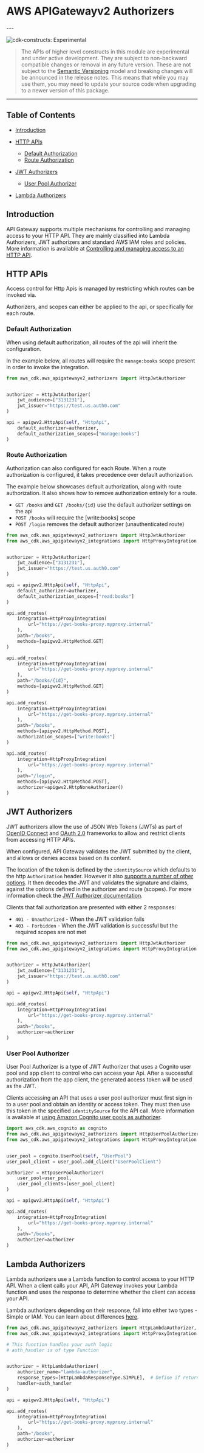 # AWS APIGatewayv2 Authorizers

<!--BEGIN STABILITY BANNER-->---


![cdk-constructs: Experimental](https://img.shields.io/badge/cdk--constructs-experimental-important.svg?style=for-the-badge)

> The APIs of higher level constructs in this module are experimental and under active development.
> They are subject to non-backward compatible changes or removal in any future version. These are
> not subject to the [Semantic Versioning](https://semver.org/) model and breaking changes will be
> announced in the release notes. This means that while you may use them, you may need to update
> your source code when upgrading to a newer version of this package.

---
<!--END STABILITY BANNER-->

## Table of Contents

* [Introduction](#introduction)
* [HTTP APIs](#http-apis)

  * [Default Authorization](#default-authorization)
  * [Route Authorization](#route-authorization)
* [JWT Authorizers](#jwt-authorizers)

  * [User Pool Authorizer](#user-pool-authorizer)
* [Lambda Authorizers](#lambda-authorizers)

## Introduction

API Gateway supports multiple mechanisms for controlling and managing access to your HTTP API. They are mainly
classified into Lambda Authorizers, JWT authorizers and standard AWS IAM roles and policies. More information is
available at [Controlling and managing access to an HTTP
API](https://docs.aws.amazon.com/apigateway/latest/developerguide/http-api-access-control.html).

## HTTP APIs

Access control for Http Apis is managed by restricting which routes can be invoked via.

Authorizers, and scopes can either be applied to the api, or specifically for each route.

### Default Authorization

When using default authorization, all routes of the api will inherit the configuration.

In the example below, all routes will require the `manage:books` scope present in order to invoke the integration.

```python
from aws_cdk.aws_apigatewayv2_authorizers import HttpJwtAuthorizer


authorizer = HttpJwtAuthorizer(
    jwt_audience=["3131231"],
    jwt_issuer="https://test.us.auth0.com"
)

api = apigwv2.HttpApi(self, "HttpApi",
    default_authorizer=authorizer,
    default_authorization_scopes=["manage:books"]
)
```

### Route Authorization

Authorization can also configured for each Route. When a route authorization is configured, it takes precedence over default authorization.

The example below showcases default authorization, along with route authorization. It also shows how to remove authorization entirely for a route.

* `GET /books` and `GET /books/{id}` use the default authorizer settings on the api
* `POST /books` will require the [write:books] scope
* `POST /login` removes the default authorizer (unauthenticated route)

```python
from aws_cdk.aws_apigatewayv2_authorizers import HttpJwtAuthorizer
from aws_cdk.aws_apigatewayv2_integrations import HttpProxyIntegration


authorizer = HttpJwtAuthorizer(
    jwt_audience=["3131231"],
    jwt_issuer="https://test.us.auth0.com"
)

api = apigwv2.HttpApi(self, "HttpApi",
    default_authorizer=authorizer,
    default_authorization_scopes=["read:books"]
)

api.add_routes(
    integration=HttpProxyIntegration(
        url="https://get-books-proxy.myproxy.internal"
    ),
    path="/books",
    methods=[apigwv2.HttpMethod.GET]
)

api.add_routes(
    integration=HttpProxyIntegration(
        url="https://get-books-proxy.myproxy.internal"
    ),
    path="/books/{id}",
    methods=[apigwv2.HttpMethod.GET]
)

api.add_routes(
    integration=HttpProxyIntegration(
        url="https://get-books-proxy.myproxy.internal"
    ),
    path="/books",
    methods=[apigwv2.HttpMethod.POST],
    authorization_scopes=["write:books"]
)

api.add_routes(
    integration=HttpProxyIntegration(
        url="https://get-books-proxy.myproxy.internal"
    ),
    path="/login",
    methods=[apigwv2.HttpMethod.POST],
    authorizer=apigwv2.HttpNoneAuthorizer()
)
```

## JWT Authorizers

JWT authorizers allow the use of JSON Web Tokens (JWTs) as part of [OpenID Connect](https://openid.net/specs/openid-connect-core-1_0.html) and [OAuth 2.0](https://oauth.net/2/) frameworks to allow and restrict clients from accessing HTTP APIs.

When configured, API Gateway validates the JWT submitted by the client, and allows or denies access based on its content.

The location of the token is defined by the `identitySource` which defaults to the http `Authorization` header. However it also
[supports a number of other options](https://docs.aws.amazon.com/apigateway/latest/developerguide/http-api-lambda-authorizer.html#http-api-lambda-authorizer.identity-sources).
It then decodes the JWT and validates the signature and claims, against the options defined in the authorizer and route (scopes).
For more information check the [JWT Authorizer documentation](https://docs.aws.amazon.com/apigateway/latest/developerguide/http-api-jwt-authorizer.html).

Clients that fail authorization are presented with either 2 responses:

* `401 - Unauthorized` - When the JWT validation fails
* `403 - Forbidden` - When the JWT validation is successful but the required scopes are not met

```python
from aws_cdk.aws_apigatewayv2_authorizers import HttpJwtAuthorizer
from aws_cdk.aws_apigatewayv2_integrations import HttpProxyIntegration


authorizer = HttpJwtAuthorizer(
    jwt_audience=["3131231"],
    jwt_issuer="https://test.us.auth0.com"
)

api = apigwv2.HttpApi(self, "HttpApi")

api.add_routes(
    integration=HttpProxyIntegration(
        url="https://get-books-proxy.myproxy.internal"
    ),
    path="/books",
    authorizer=authorizer
)
```

### User Pool Authorizer

User Pool Authorizer is a type of JWT Authorizer that uses a Cognito user pool and app client to control who can access your Api. After a successful authorization from the app client, the generated access token will be used as the JWT.

Clients accessing an API that uses a user pool authorizer must first sign in to a user pool and obtain an identity or access token.
They must then use this token in the specified `identitySource` for the API call. More information is available at [using Amazon Cognito user
pools as authorizer](https://docs.aws.amazon.com/apigateway/latest/developerguide/apigateway-integrate-with-cognito.html).

```python
import aws_cdk.aws_cognito as cognito
from aws_cdk.aws_apigatewayv2_authorizers import HttpUserPoolAuthorizer
from aws_cdk.aws_apigatewayv2_integrations import HttpProxyIntegration


user_pool = cognito.UserPool(self, "UserPool")
user_pool_client = user_pool.add_client("UserPoolClient")

authorizer = HttpUserPoolAuthorizer(
    user_pool=user_pool,
    user_pool_clients=[user_pool_client]
)

api = apigwv2.HttpApi(self, "HttpApi")

api.add_routes(
    integration=HttpProxyIntegration(
        url="https://get-books-proxy.myproxy.internal"
    ),
    path="/books",
    authorizer=authorizer
)
```

## Lambda Authorizers

Lambda authorizers use a Lambda function to control access to your HTTP API. When a client calls your API, API Gateway invokes your Lambda function and uses the response to determine whether the client can access your API.

Lambda authorizers depending on their response, fall into either two types - Simple or IAM. You can learn about differences [here](https://docs.aws.amazon.com/apigateway/latest/developerguide/http-api-lambda-authorizer.html#http-api-lambda-authorizer.payload-format-response).

```python
from aws_cdk.aws_apigatewayv2_authorizers import HttpLambdaAuthorizer, HttpLambdaResponseType
from aws_cdk.aws_apigatewayv2_integrations import HttpProxyIntegration

# This function handles your auth logic
# auth_handler is of type Function


authorizer = HttpLambdaAuthorizer(
    authorizer_name="lambda-authorizer",
    response_types=[HttpLambdaResponseType.SIMPLE],  # Define if returns simple and/or iam response
    handler=auth_handler
)

api = apigwv2.HttpApi(self, "HttpApi")

api.add_routes(
    integration=HttpProxyIntegration(
        url="https://get-books-proxy.myproxy.internal"
    ),
    path="/books",
    authorizer=authorizer
)
```
